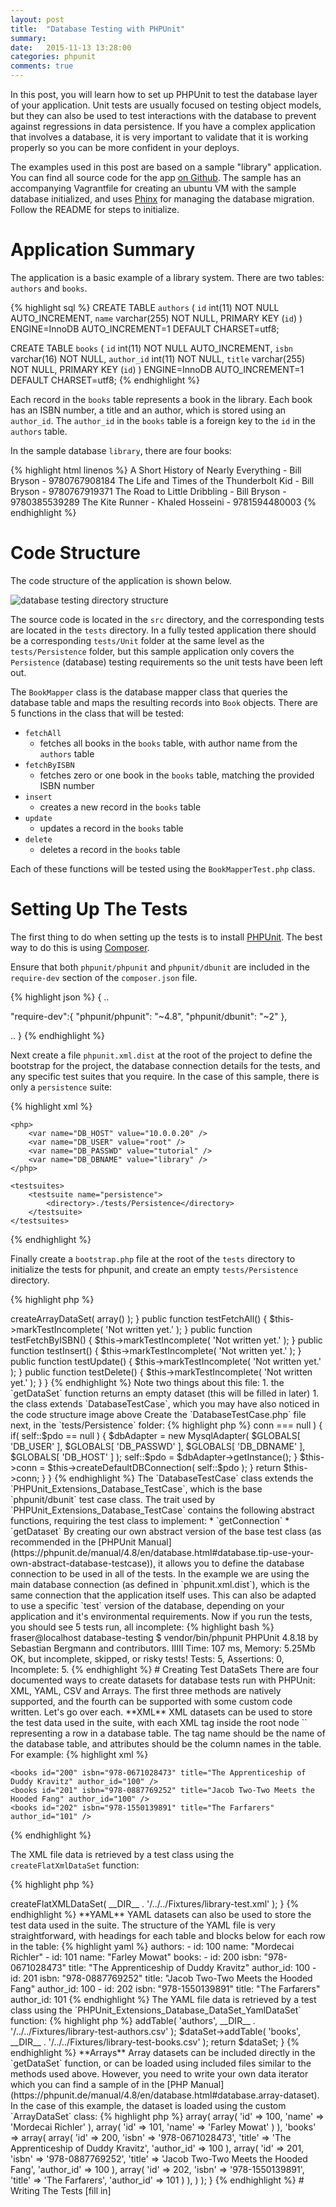 ```yaml
---
layout: post
title:  "Database Testing with PHPUnit"
summary: 
date:   2015-11-13 13:28:00
categories: phpunit
comments: true
---
```


In this post, you will learn how to set up PHPUnit to test the database layer of your application.  Unit tests are usually
focused on testing object models, but they can also be used to test interactions with the database to prevent against
regressions in data persistence.  If you have a complex application that involves a database, it is very important to 
validate that it is working properly so you can be more confident in your deploys.

<!--more-->

The examples used in this post are based on a sample "library" application.  You can find all source code for the app 
[on Github](https://github.com/fraserreed/blog-samples/tree/master/database-testing).  The sample has an accompanying
Vagrantfile for creating an ubuntu VM with the sample database initialized, and uses [Phinx](https://phinx.org/) for 
managing the database migration.  Follow the README for steps to initialize.


# Application Summary

The application is a basic example of a library system.  There are two tables: `authors` and `books`.

{% highlight sql %}
CREATE TABLE `authors` (
  `id` int(11) NOT NULL AUTO_INCREMENT,
  `name` varchar(255) NOT NULL,
  PRIMARY KEY (`id`)
) ENGINE=InnoDB AUTO_INCREMENT=1 DEFAULT CHARSET=utf8;

CREATE TABLE `books` (
  `id` int(11) NOT NULL AUTO_INCREMENT,
  `isbn` varchar(16) NOT NULL,
  `author_id` int(11) NOT NULL,
  `title` varchar(255) NOT NULL,
  PRIMARY KEY (`id`)
) ENGINE=InnoDB AUTO_INCREMENT=1 DEFAULT CHARSET=utf8;
{% endhighlight %}

Each record in the `books` table represents a book in the library.  Each book has an ISBN number, a title and an author, 
which is stored using an `author_id`.  The `author_id` in the `books` table is a foreign key to the `id` in the `authors` 
table.

In the sample database `library`, there are four books:

{% highlight html linenos %}
A Short History of Nearly Everything - Bill Bryson - 9780767908184
The Life and Times of the Thunderbolt Kid - Bill Bryson - 9780767919371
The Road to Little Dribbling - Bill Bryson - 9780385539289
The Kite Runner - Khaled Hosseini - 9781594480003
{% endhighlight %}

# Code Structure

The code structure of the application is shown below. 

![database testing directory structure](/css/images/post-assets/database-testing-directory.png)

The source code is located in the `src` directory, and the corresponding tests are located in the `tests` directory.
In a fully tested application there should be a corresponding `tests/Unit` folder at the same level as the `tests/Persistence` folder,
but this sample application only covers the `Persistence` (database) testing requirements so the unit tests have been left out.

The `BookMapper` class is the database mapper class that queries the database table and maps the resulting records
into `Book` objects.  There are 5 functions in the class that will be tested:

* `fetchAll` 
  * fetches all books in the `books` table, with author name from the `authors` table
* `fetchByISBN`
  * fetches zero or one book in the `books` table, matching the provided ISBN number
* `insert`
  * creates a new record in the `books` table
* `update`
  * updates a record in the `books` table
* `delete`
  * deletes a record in the `books` table
 
 Each of these functions will be tested using the `BookMapperTest.php` class.

# Setting Up The Tests

The first thing to do when setting up the tests is to install [PHPUnit](https://phpunit.de/).  The best way to do this is
using [Composer](https://getcomposer.org/).

Ensure that both `phpunit/phpunit` and `phpunit/dbunit` are included in the `require-dev` section of the `composer.json` 
file.

{% highlight json %}
{
  ..

  "require-dev":{
    "phpunit/phpunit": "~4.8",
    "phpunit/dbunit": "~2"
  },

  ..
}
{% endhighlight %}

Next create a file `phpunit.xml.dist` at the root of the project to define the bootstrap for the project, the database
connection details for the tests, and any specific test suites that you require.  In the case of this sample, there 
is only a `persistence` suite:

{% highlight xml %}
<phpunit bootstrap="./tests/bootstrap.php"
         verbose="false"
         convertErrorsToExceptions="true"
         convertNoticesToExceptions="true"
         convertWarningsToExceptions="true">
         
    <php>
        <var name="DB_HOST" value="10.0.0.20" />
        <var name="DB_USER" value="root" />
        <var name="DB_PASSWD" value="tutorial" />
        <var name="DB_DBNAME" value="library" />
    </php>

    <testsuites>
        <testsuite name="persistence">
            <directory>./tests/Persistence</directory>
        </testsuite>
    </testsuites>
</phpunit>
{% endhighlight %}

Finally create a `bootstrap.php` file at the root of the `tests` directory to initialize the tests for phpunit, and create 
an empty `tests/Persistence` directory.

{% highlight php %}
<?php
error_reporting( E_ALL | E_STRICT );
// Ensure that composer has installed all dependencies
if( !file_exists( dirname( __DIR__ ) . '/composer.lock' ) )
{
    die( "Dependencies must be installed using composer:\n\nphp composer.phar install --dev\n\n"
        . "See http://getcomposer.org for help with installing composer\n" );
}
// Include the composer autoloader
$autoloader = require dirname( __DIR__ ) . '/vendor/autoload.php';
{% endhighlight %}

At this point, assuming you have not yet created any test files, you should be able to run the phpunit suite with no 
results:

{% highlight bash %}
fraser@localhost database-testing $ vendor/bin/phpunit
PHPUnit 4.8.18 by Sebastian Bergmann and contributors.



Time: 94 ms, Memory: 4.50Mb

No tests executed!
{% endhighlight %}

# Creating The Test Classes

First, create a file `BookMapperTest.php` in the `tests/Persistence` folder.  The file should look something like this, 
with a test function for each of the functions that exist in the `BookMapper.php` file.

{% highlight php %}
<?php

namespace DatabaseTesting\Tests\Persistence\Mappers;

use DatabaseTesting\Tests\Persistence\DatabaseTestCase;

class BookMapperTest extends DatabaseTestCase
{
    /**
     * Prepare data set for database tests
     * 
     * @return \PHPUnit_Extensions_Database_DataSet_ArrayDataSet
     */
    public function getDataSet()
    {
        return $this->createArrayDataSet( array() );
    }    
    
    public function testFetchAll()
    {
        $this->markTestIncomplete( 'Not written yet.' );
    }

    public function testFetchByISBN()
    {
        $this->markTestIncomplete( 'Not written yet.' );
    }

    public function testInsert()
    {
        $this->markTestIncomplete( 'Not written yet.' );
    }

    public function testUpdate()
    {
        $this->markTestIncomplete( 'Not written yet.' );
    }

    public function testDelete()
    {
        $this->markTestIncomplete( 'Not written yet.' );
    }
}
{% endhighlight %}

Note two things about this file:  

1. the `getDataSet` function returns an empty dataset (this will be filled in later)
1. the class extends `DatabaseTestCase`, which you may have also noticed in the code structure image above
  
Create the `DatabaseTestCase.php` file next, in the `tests/Persistence` folder:

{% highlight php %}
<?php
namespace DatabaseTesting\Tests\Persistence;

use DatabaseTesting\Db\MysqlAdapter;

abstract class DatabaseTestCase extends \PHPUnit_Extensions_Database_TestCase
{
    // only instantiate pdo once for test clean-up/fixture load
    static private $pdo = null;

    // only instantiate PHPUnit_Extensions_Database_DB_IDatabaseConnection once per test
    private $conn = null;

    final public function getConnection()
    {
        if( $this->conn === null )
        {
            if( self::$pdo == null )
            {
                $dbAdapter = new MysqlAdapter( $GLOBALS[ 'DB_USER' ], $GLOBALS[ 'DB_PASSWD' ], $GLOBALS[ 'DB_DBNAME' ], $GLOBALS[ 'DB_HOST' ] );
                self::$pdo = $dbAdapter->getInstance();
            }
            $this->conn = $this->createDefaultDBConnection( self::$pdo );
        }

        return $this->conn;
    }
}
{% endhighlight %}

The `DatabaseTestCase` class extends the `PHPUnit_Extensions_Database_TestCase`, which is the base `phpunit/dbunit` test case class.  
The trait used by `PHPUnit_Extensions_Database_TestCase` contains the following abstract functions, requiring the test
class to implement:

 * `getConnection`
 * `getDataset`
 
By creating our own abstract version of the base test class (as recommended in the 
[PHPUnit Manual](https://phpunit.de/manual/4.8/en/database.html#database.tip-use-your-own-abstract-database-testcase)),
it allows you to define the database connection to be used in all of the tests.  In the example we are using the main 
database connection (as defined in `phpunit.xml.dist`), which is the same connection that the application itself uses.
This can also be adapted to use a specific `test` version of the database, depending on your application and it's 
environmental requirements.

Now if you run the tests, you should see 5 tests run, all incomplete:

{% highlight bash %}
fraser@localhost database-testing $ vendor/bin/phpunit
PHPUnit 4.8.18 by Sebastian Bergmann and contributors.

IIIII

Time: 107 ms, Memory: 5.25Mb

OK, but incomplete, skipped, or risky tests!
Tests: 5, Assertions: 0, Incomplete: 5.
{% endhighlight %}


# Creating Test DataSets

There are four documented ways to create datasets for database tests run with PHPUnit:  XML, YAML, CSV and Arrays.  The 
first three methods are natively supported, and the fourth can be supported with some custom code written.  Let's go over each.

**XML**

XML datasets can be used to store the test data used in the suite, with each XML tag inside the root node `<dataset>`
representing a row in a database table.  The tag name should be the name of the database table, and attributes should
be the column names in the table.

For example:

{% highlight xml %}
<?xml version="1.0" ?>
<dataset>
    <authors id="100" name="Mordecai Richler"/>
    <authors id="101" name="Farley Mowat"/>

    <books id="200" isbn="978-0671028473" title="The Apprenticeship of Duddy Kravitz" author_id="100" />
    <books id="201" isbn="978-0887769252" title="Jacob Two-Two Meets the Hooded Fang" author_id="100" />
    <books id="202" isbn="978-1550139891" title="The Farfarers" author_id="101" />
</dataset>
{% endhighlight %}

The XML file data is retrieved by a test class using the `createFlatXmlDataSet` function:

{% highlight php %}
<?php

namespace DatabaseTesting\Tests\Persistence\Mappers;

use DatabaseTesting\Tests\Persistence\DatabaseTestCase;

class BookMapperTest extends DatabaseTestCase
{
    /**
     * Prepare data set for database tests
     *
     * @return \PHPUnit_Extensions_Database_DataSet_AbstractDataSet
     */
    public function getDataSet()
    {
        return $this->createFlatXMLDataSet( __DIR__ . '/../../Fixtures/library-test.xml' );
    }
    
{% endhighlight %}

**YAML**

YAML datasets can also be used to store the test data used in the suite.  The structure of the YAML file is very
straightforward, with headings for each table and blocks below for each row in the table:

{% highlight yaml %}
authors:
  -
    id: 100
    name: "Mordecai Richler"
  -
    id: 101
    name: "Farley Mowat"
books:
  -
    id: 200
    isbn: "978-0671028473"
    title: "The Apprenticeship of Duddy Kravitz"
    author_id: 100
  -
    id: 201
    isbn: "978-0887769252"
    title: "Jacob Two-Two Meets the Hooded Fang"
    author_id: 100
  -
    id: 202
    isbn: "978-1550139891"
    title: "The Farfarers"
    author_id: 101
{% endhighlight %}

The YAML file data is retrieved by a test class using the `PHPUnit_Extensions_Database_DataSet_YamlDataSet` function:

{% highlight php %}
<?php

namespace DatabaseTesting\Tests\Persistence\Mappers;

use DatabaseTesting\Tests\Persistence\DatabaseTestCase;

class BookMapperTest extends DatabaseTestCase
{
    /**
     * Prepare data set for database tests
     *
     * @return \PHPUnit_Extensions_Database_DataSet_AbstractDataSet
     */
    public function getDataSet()
    {
        return new \PHPUnit_Extensions_Database_DataSet_YamlDataSet( __DIR__ . '/../../Fixtures/library-test.yml' );
    }
    
{% endhighlight %}

**CSV**

CSV datasets are slightly different in structure than XML and YAML datasets, as you must load each table individually, 
with the data for each table contained in a separate file.  Maintaining the datasets this way, however, is much easier
if you are extracting the test data from an existing database, as the data dumps can be configured per file to match this
format.

`library-test-authors.csv`
{% highlight text %}
id,name
100,"Mordecai Richler"
101,"Farley Mowat"
{% endhighlight %}

`library-test-books.csv`
{% highlight text %}
id,isbn,title,author_id
200,"978-0671028473","The Apprenticeship of Duddy Kravitz",100
201,"978-0887769252","Jacob Two-Two Meets the Hooded Fang",100
202,"978-1550139891","The Farfarers",101
{% endhighlight %}

The CSV files are retrieved per table by a test class using the `PHPUnit_Extensions_Database_DataSet_CsvDataSet` function:

{% highlight php %}
<?php

namespace DatabaseTesting\Tests\Persistence\Mappers;

use DatabaseTesting\Tests\Persistence\DatabaseTestCase;

class BookMapperTest extends DatabaseTestCase
{
    /**
     * Prepare data set for database tests
     *
     * @return \PHPUnit_Extensions_Database_DataSet_AbstractDataSet
     */
    public function getDataSet()
    {
        $dataSet = new \PHPUnit_Extensions_Database_DataSet_CsvDataSet();
        $dataSet->addTable( 'authors', __DIR__ . '/../../Fixtures/library-test-authors.csv' );
        $dataSet->addTable( 'books', __DIR__ . '/../../Fixtures/library-test-books.csv' );
        
        return $dataSet;
    }
    
{% endhighlight %}

**Arrays**

Array datasets can be included directly in the `getDataSet` function, or can be loaded using included files similar to the 
methods used above.  However, you need to write your own data iterator which you can find a sample of in the 
[PHP Manual](https://phpunit.de/manual/4.8/en/database.html#database.array-dataset).  In the case of this example, the 
dataset is loaded using the custom `ArrayDataSet` class:

{% highlight php %}
<?php

namespace DatabaseTesting\Tests\Persistence\Mappers;

use DatabaseTesting\Tests\Persistence\ArrayDataSet;
use DatabaseTesting\Tests\Persistence\DatabaseTestCase;

class BookMapperTest extends DatabaseTestCase
{
    /**
     * Prepare data set for database tests
     *
     * @return \PHPUnit_Extensions_Database_DataSet_AbstractDataSet
     */
    public function getDataSet()
    {
        return new ArrayDataSet( array(
            'authors' => array(
                array( 'id' => 100, 'name' => 'Mordecai Richler' ),
                array( 'id' => 101, 'name' => 'Farley Mowat' )
            ),
            'books' => array(
                array( 'id' => 200, 'isbn' => '978-0671028473', 'title' => 'The Apprenticeship of Duddy Kravitz', 'author_id' => 100 ),
                array( 'id' => 201, 'isbn' => '978-0887769252', 'title' => 'Jacob Two-Two Meets the Hooded Fang', 'author_id' => 100 ),
                array( 'id' => 202, 'isbn' => '978-1550139891', 'title' => 'The Farfarers', 'author_id' => 101 )
            ),
        ) );
    }
    
{% endhighlight %}

# Writing The Tests

[fill in]